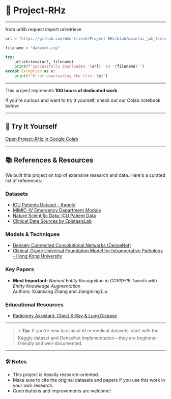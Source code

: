 # 🚀 Project-RHz


---------------------
from urllib.request import urlretrieve

```python
url = "https://github.com/Web-friend/Project-RHz/blob/main/ai_job_trends_dataset.csv" 

filename = "dataset.zip"

try:
    urlretrieve(url, filename)
    print(f"Successfully downloaded '{url}' to '{filename}'")
except Exception as e:
    print(f"Error downloading the file: {e}")
```
-----------------------------------
This project represents **100 hours of dedicated work**.  

If you're curious and want to try it yourself, check out our Colab notebook below:

---

## 🔗 Try It Yourself

[Open Project-RHz in Google Colab](https://colab.research.google.com/drive/1IPFMOY62bbRqMJniqVoW2sw-wo58Zf33?usp=sharing)

---

## 📚 References & Resources

We built this project on top of extensive research and data. Here's a curated list of references:

### Datasets
- [ICU Patients Dataset - Kaggle](https://www.kaggle.com/datasets/ukveteran/icu-patients/data)  
- [MIMIC-IV Emergency Department Module](https://mimic.mit.edu/docs/iv/modules/ed/)  
- [Nature Scientific Data: ICU Patient Data](https://www.nature.com/articles/sdata201635)  
- [Clinical Data Sources by EpistasisLab](https://github.com/EpistasisLab/ClinicalDataSources/blob/master/README.md)  

### Models & Techniques
- [Densely Connected Convolutional Networks (DenseNet)](https://github.com/liuzhuang13/DenseNet)  
- [Clinical-Grade Universal Foundation Model for Intraoperative Pathology - Hong Kong University](#)  

### Key Papers
- **Most Important:** *Named Entity Recognition in COVID-19 Tweets with Entity Knowledge Augmentation*  
  Authors: Xuankang Zhang and Jiangming Liu  

### Educational Resources
- [Radiology Assistant: Chest X-Ray & Lung Disease](https://radiologyassistant.nl/chest/chest-x-ray/lung-disease)  

---

> ⚡ **Tip:** If you're new to clinical AI or medical datasets, start with the Kaggle dataset and DenseNet implementation—they are beginner-friendly and well-documented.

---

### 🛠 Notes

- This project is heavily research-oriented.  
- Make sure to cite the original datasets and papers if you use this work in your own research.  
- Contributions and improvements are welcome!

